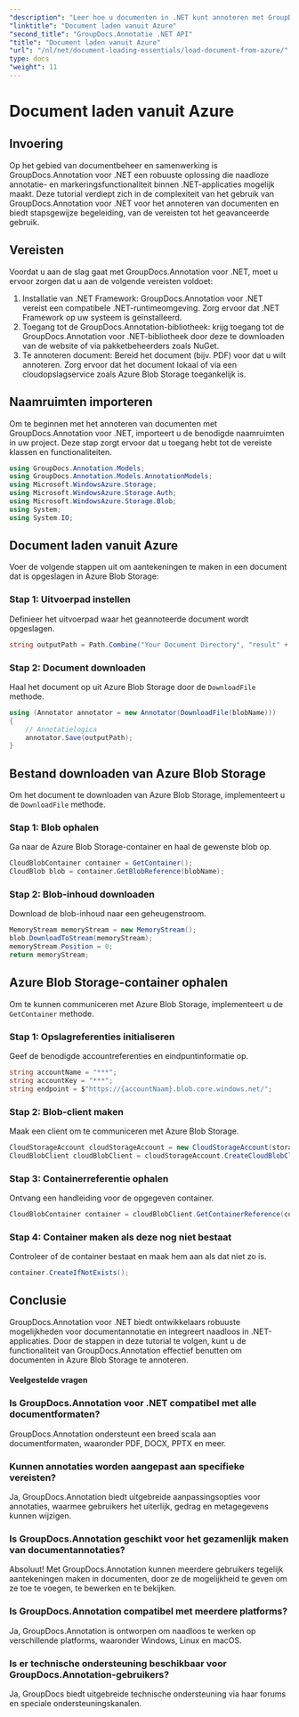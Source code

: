 ```yaml
---
"description": "Leer hoe u documenten in .NET kunt annoteren met GroupDocs.Annotation. Stapsgewijze tutorial voor naadloze integratie met Azure Blob Storage."
"linktitle": "Document laden vanuit Azure"
"second_title": "GroupDocs.Annotatie .NET API"
"title": "Document laden vanuit Azure"
"url": "/nl/net/document-loading-essentials/load-document-from-azure/"
type: docs
"weight": 11
---
```


# Document laden vanuit Azure

## Invoering
Op het gebied van documentbeheer en samenwerking is GroupDocs.Annotation voor .NET een robuuste oplossing die naadloze annotatie- en markeringsfunctionaliteit binnen .NET-applicaties mogelijk maakt. Deze tutorial verdiept zich in de complexiteit van het gebruik van GroupDocs.Annotation voor .NET voor het annoteren van documenten en biedt stapsgewijze begeleiding, van de vereisten tot het geavanceerde gebruik.
## Vereisten
Voordat u aan de slag gaat met GroupDocs.Annotation voor .NET, moet u ervoor zorgen dat u aan de volgende vereisten voldoet:
1. Installatie van .NET Framework: GroupDocs.Annotation voor .NET vereist een compatibele .NET-runtimeomgeving. Zorg ervoor dat .NET Framework op uw systeem is geïnstalleerd.
2. Toegang tot de GroupDocs.Annotation-bibliotheek: krijg toegang tot de GroupDocs.Annotation voor .NET-bibliotheek door deze te downloaden van de website of via pakketbeheerders zoals NuGet.
3. Te annoteren document: Bereid het document (bijv. PDF) voor dat u wilt annoteren. Zorg ervoor dat het document lokaal of via een cloudopslagservice zoals Azure Blob Storage toegankelijk is.

## Naamruimten importeren
Om te beginnen met het annoteren van documenten met GroupDocs.Annotation voor .NET, importeert u de benodigde naamruimten in uw project. Deze stap zorgt ervoor dat u toegang hebt tot de vereiste klassen en functionaliteiten.
```csharp
using GroupDocs.Annotation.Models;
using GroupDocs.Annotation.Models.AnnotationModels;
using Microsoft.WindowsAzure.Storage;
using Microsoft.WindowsAzure.Storage.Auth;
using Microsoft.WindowsAzure.Storage.Blob;
using System;
using System.IO;
```

## Document laden vanuit Azure
Voer de volgende stappen uit om aantekeningen te maken in een document dat is opgeslagen in Azure Blob Storage:
### Stap 1: Uitvoerpad instellen
Definieer het uitvoerpad waar het geannoteerde document wordt opgeslagen.
```csharp
string outputPath = Path.Combine("Your Document Directory", "result" + Path.GetExtension("input.pdf"));
```
### Stap 2: Document downloaden
Haal het document op uit Azure Blob Storage door de `DownloadFile` methode.
```csharp
using (Annotator annotator = new Annotator(DownloadFile(blobName)))
{
    // Annotatielogica
    annotator.Save(outputPath);
}
```
## Bestand downloaden van Azure Blob Storage
Om het document te downloaden van Azure Blob Storage, implementeert u de `DownloadFile` methode.
### Stap 1: Blob ophalen
Ga naar de Azure Blob Storage-container en haal de gewenste blob op.
```csharp
CloudBlobContainer container = GetContainer();
CloudBlob blob = container.GetBlobReference(blobName);
```
### Stap 2: Blob-inhoud downloaden
Download de blob-inhoud naar een geheugenstroom.
```csharp
MemoryStream memoryStream = new MemoryStream();
blob.DownloadToStream(memoryStream);
memoryStream.Position = 0;
return memoryStream;
```
## Azure Blob Storage-container ophalen
Om te kunnen communiceren met Azure Blob Storage, implementeert u de `GetContainer` methode.
### Stap 1: Opslagreferenties initialiseren
Geef de benodigde accountreferenties en eindpuntinformatie op.
```csharp
string accountName = "***";
string accountKey = "***";
string endpoint = $"https://{accountNaam}.blob.core.windows.net/";
```
### Stap 2: Blob-client maken
Maak een client om te communiceren met Azure Blob Storage.
```csharp
CloudStorageAccount cloudStorageAccount = new CloudStorageAccount(storageCredentials, new Uri(endpoint), null, null, null);
CloudBlobClient cloudBlobClient = cloudStorageAccount.CreateCloudBlobClient();
```
### Stap 3: Containerreferentie ophalen
Ontvang een handleiding voor de opgegeven container.
```csharp
CloudBlobContainer container = cloudBlobClient.GetContainerReference(containerName);
```
### Stap 4: Container maken als deze nog niet bestaat
Controleer of de container bestaat en maak hem aan als dat niet zo is.
```csharp
container.CreateIfNotExists();
```

## Conclusie
GroupDocs.Annotation voor .NET biedt ontwikkelaars robuuste mogelijkheden voor documentannotatie en integreert naadloos in .NET-applicaties. Door de stappen in deze tutorial te volgen, kunt u de functionaliteit van GroupDocs.Annotation effectief benutten om documenten in Azure Blob Storage te annoteren.
#### Veelgestelde vragen
### Is GroupDocs.Annotation voor .NET compatibel met alle documentformaten?
GroupDocs.Annotation ondersteunt een breed scala aan documentformaten, waaronder PDF, DOCX, PPTX en meer.
### Kunnen annotaties worden aangepast aan specifieke vereisten?
Ja, GroupDocs.Annotation biedt uitgebreide aanpassingsopties voor annotaties, waarmee gebruikers het uiterlijk, gedrag en metagegevens kunnen wijzigen.
### Is GroupDocs.Annotation geschikt voor het gezamenlijk maken van documentannotaties?
Absoluut! Met GroupDocs.Annotation kunnen meerdere gebruikers tegelijk aantekeningen maken in documenten, door ze de mogelijkheid te geven om ze toe te voegen, te bewerken en te bekijken.
### Is GroupDocs.Annotation compatibel met meerdere platforms?
Ja, GroupDocs.Annotation is ontworpen om naadloos te werken op verschillende platforms, waaronder Windows, Linux en macOS.
### Is er technische ondersteuning beschikbaar voor GroupDocs.Annotation-gebruikers?
Ja, GroupDocs biedt uitgebreide technische ondersteuning via haar forums en speciale ondersteuningskanalen.